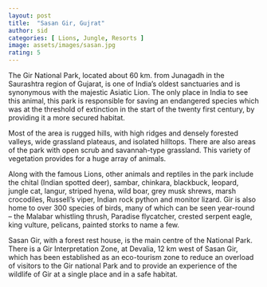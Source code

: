 ```yaml
---
layout: post
title:  "Sasan Gir, Gujrat"
author: sid
categories: [ Lions, Jungle, Resorts ]
image: assets/images/sasan.jpg
rating: 5
---
```

The Gir National Park, located about 60 km. from Junagadh in the Saurashtra region of Gujarat, is one of India’s oldest sanctuaries and is synonymous with the majestic Asiatic Lion. The only place in India to see this animal, this park is responsible for saving an endangered species which was at the threshold of extinction in the start of the twenty first century, by providing it a more secured habitat. 

Most of the area is rugged hills, with high ridges and densely forested valleys, wide grassland plateaus, and isolated hilltops. There are also areas of the park with open scrub and savannah-type grassland. This variety of vegetation provides for a huge array of animals. 

Along with the famous Lions, other animals and reptiles in the park include the chital (Indian spotted deer), sambar, chinkara, blackbuck, leopard, jungle cat, langur, striped hyena, wild boar, grey musk shrews, marsh crocodiles, Russell’s viper, Indian rock python and monitor lizard.  Gir is also home to over 300 species of birds, many of which can be seen year-round – the Malabar whistling thrush, Paradise flycatcher, crested serpent eagle, king vulture, pelicans, painted storks to name a few.

Sasan Gir, with a forest rest house, is the main centre of the National Park. There is a Gir Interpretation Zone, at Devalia, 12 km west of Sasan Gir, which has been established as an eco-tourism zone to reduce an overload of visitors to the Gir national Park and to provide an experience of the wildlife of Gir at a single place and in a safe habitat.


<div class="pa-carousel-widget" style="width:100%; height:480px; display:none;"
  data-link="https://goo.gl/maps/ARfJi4yxYxjn6CL59"
  data-title="Sasan Gir, Gujrat"
  data-description="Lions and Jungle resorts in Sasan Gir"
  data-delay="3">
  <object data="https://lh3.googleusercontent.com/CXoKj8hxQcWdNZ1IN3857csjmWm87wU35OsgP5ps2EDGYDNDqq2OWPF-q3l8wZ2QBSj_hxEnjUdMKxU7LZ3Bga12ZIC2reZ6T9_9TlbNjEhAC1li-owJcb58J4QxSUmSeoUYDHP7az8=w1920-h1080"></object>
  <object data="https://lh3.googleusercontent.com/h_AQZ2mVKy6Ngx8vlJtMu_Q0d9COhvKJv92zBwGlBRlm68VQzue0-p4RyNSXC0slJ0BqMa7aNollojGkqkjM88-DFOj4dWvjM4nqxVE8WVRbMGVptaPX1ft-UcV_pYqyOqc-6Ihpg2M=w1920-h1080"></object>
  <object data="https://lh3.googleusercontent.com/67NdnZFxqgGP4bUlw4SwwVI8l7QGilC8AYM2g_5OHIITZPUiJWKV0Hqo6Be9-iQF4M0cs35Sn4EBDe3eBn_v99ZuY_P6Q0EWdNOgY3oMATxE0AdD_cqmass42bv2fsXmR5WutTlxgmM=w1920-h1080"></object>
  <object data="https://lh3.googleusercontent.com/OwdLqCJRH1pimS_I68Vfb3uyLf4qt3XMGtL8uUGJZNP-zt6Bg88NtIMzA1RyRboDsUjqXI5Ax3XpJTz8kytihxO5Eukjdn2yltruP_K1ncyGySo4eXj9ADsYKnhI3lczJWcTdLHZFRg=w1920-h1080"></object>
  <object data="https://lh3.googleusercontent.com/zTN8JL5VPNecuqsH3hR8yfkV8uzmWsziQSaNQKyHhMao2e7Bgsvots8s9f7a2c2Fk1Z05udctB9jShN70nK7NYSzQGwqWaJn7aH3Bmn8hToFNOT3LiStBKebVwW-r7Jjil8Y1ebhKs0=w1920-h1080"></object>
  <object data="https://lh3.googleusercontent.com/tK-7ph0yAjriIULDSEf58Ia6dojgd44SpkuUnxiQst8kCubLOQobV6Fw8mOzzjwdzPj8KinA0cXCGDWVQ2UDST4NgXF0jea7aBRFAaEU3mVJ1ULSyCUudXbKNDIgw7-iWxTbE5dznY4=w1920-h1080"></object>
  <object data="https://lh3.googleusercontent.com/3LUnDSQALjbh9WRy6bJItKWLHjnQsWD_5XZRfB15v4tQZh0B2xmxX20JYjL8qvrrnI75mvCa4zRkTUQhYcWveSdSLSJKxDlZsDw6AhdmjBJmVI2-u7GBTgfsYo_HFZMnZoKjwO18760=w1920-h1080"></object>
  <object data="https://lh3.googleusercontent.com/9VbuCYs-4iYEFoeLmoETEE7uB-j_LWXAqIwB_EGxBCGDrGjPq3jvji9Bhw8j0NcyKjP6ojojRYeQXYYZdUpvgq3WFmrs7OrescvgQ3AGLeJNw5WHmccb4aG9L1R_hKQdsGm4EzKSkYY=w1920-h1080"></object>
  <object data="https://lh3.googleusercontent.com/uCDme9AHHnzOQo28PwoyGasovskrsw93p-nEzI4Q-pdJtmeQBnM0Tw52aVpG7S0JQsGQjt-ybX9fKXPWrLNY6Z-BUKUVxnesWTbNZl-zS156hbiSkWO3SW8bqrL5sXdD3qrSjaUapRo=w1920-h1080"></object>
  <object data="https://lh3.googleusercontent.com/d5NvDsbsVzomMuI2h2C3zUcTPHTIjtPZ_hdyZgoj0qrYgp-0ige5PBb1n2cI9OGIIGqiwuVxEahgXzTTjp1ve1r71xlqqMmOnHP8dBA3GQeRTXpoKkWbhnFXd4DnqNzdEIhyE8Uul9M=w1920-h1080"></object>
</div>